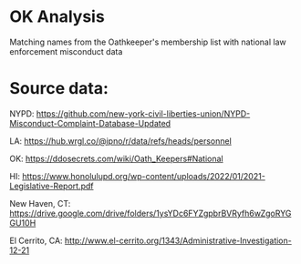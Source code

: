 # OK Analysis
Matching names from the Oathkeeper's membership list with national law enforcement misconduct data

# Source data:

NYPD: https://github.com/new-york-civil-liberties-union/NYPD-Misconduct-Complaint-Database-Updated

LA: https://hub.wrgl.co/@ipno/r/data/refs/heads/personnel

OK: https://ddosecrets.com/wiki/Oath_Keepers#National

HI: https://www.honolulupd.org/wp-content/uploads/2022/01/2021-Legislative-Report.pdf

New Haven, CT: https://drive.google.com/drive/folders/1ysYDc6FYZgpbrBVRyfh6wZgoRYGGU10H

El Cerrito, CA: http://www.el-cerrito.org/1343/Administrative-Investigation-12-21
